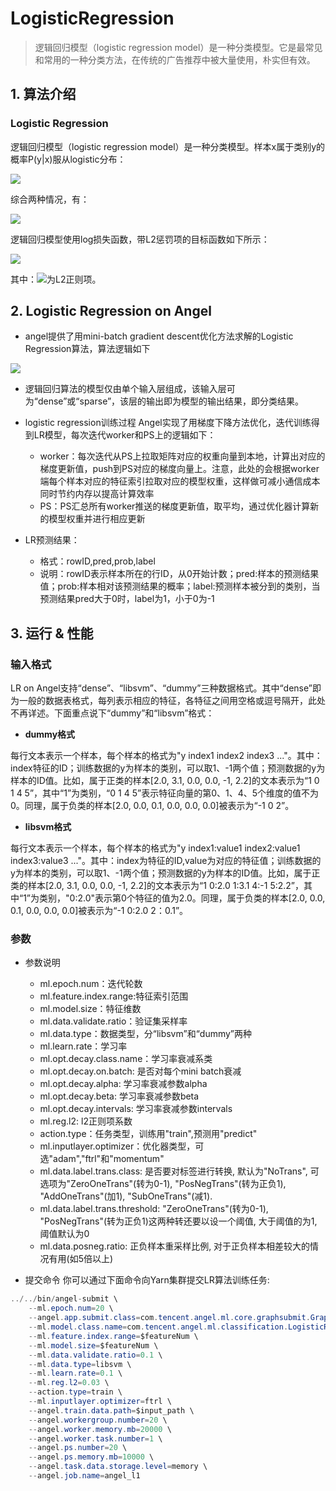 # LogisticRegression

> 逻辑回归模型（logistic regression model）是一种分类模型。它是最常见和常用的一种分类方法，在传统的广告推荐中被大量使用，朴实但有效。

## 1. 算法介绍

### Logistic Regression 
逻辑回归模型（logistic regression model）是一种分类模型。样本x属于类别y的概率P(y|x)服从logistic分布：   

![](../img/LR_P.png)  

综合两种情况，有：      

![](../img/LR_P1.png)  


逻辑回归模型使用log损失函数，带L2惩罚项的目标函数如下所示：    

![](../img/LR_loss.png)  

其中：![](../img/LR_reg.gif)为L2正则项。

## 2. Logistic Regression on Angel

* angel提供了用mini-batch gradient descent优化方法求解的Logistic Regression算法，算法逻辑如下

![](../img/LR_gd.png)  

* 逻辑回归算法的模型仅由单个输入层组成，该输入层可为“dense”或“sparse”，该层的输出即为模型的输出结果，即分类结果。

* logistic regression训练过程
    Angel实现了用梯度下降方法优化，迭代训练得到LR模型，每次迭代worker和PS上的逻辑如下：       
    * worker：每次迭代从PS上拉取矩阵对应的权重向量到本地，计算出对应的梯度更新值，push到PS对应的梯度向量上。注意，此处的会根据worker端每个样本对应的特征索引拉取对应的模型权重，这样做可减小通信成本同时节约内存以提高计算效率
    * PS：PS汇总所有worker推送的梯度更新值，取平均，通过优化器计算新的模型权重并进行相应更新
    
* LR预测结果：
    * 格式：rowID,pred,prob,label
    * 说明：rowID表示样本所在的行ID，从0开始计数；pred:样本的预测结果值；prob:样本相对该预测结果的概率；label:预测样本被分到的类别，当预测结果pred大于0时，label为1，小于0为-1
  
## 3. 运行 & 性能

### 输入格式

LR on Angel支持“dense”、“libsvm”、“dummy”三种数据格式。其中“dense”即为一般的数据表格式，每列表示相应的特征，各特征之间用空格或逗号隔开，此处不再详述。下面重点说下“dummy”和“libsvm”格式：

* **dummy格式**

每行文本表示一个样本，每个样本的格式为"y index1 index2 index3 ..."。其中：index特征的ID；训练数据的y为样本的类别，可以取1、-1两个值；预测数据的y为样本的ID值。比如，属于正类的样本[2.0, 3.1, 0.0, 0.0, -1, 2.2]的文本表示为“1 0 1 4 5”，其中“1”为类别，“0 1 4 5”表示特征向量的第0、1、4、5个维度的值不为0。同理，属于负类的样本[2.0, 0.0, 0.1, 0.0, 0.0, 0.0]被表示为“-1 0 2”。

 * **libsvm格式**

每行文本表示一个样本，每个样本的格式为"y index1:value1 index2:value1 index3:value3 ..."。其中：index为特征的ID,value为对应的特征值；训练数据的y为样本的类别，可以取1、-1两个值；预测数据的y为样本的ID值。比如，属于正类的样本[2.0, 3.1, 0.0, 0.0, -1, 2.2]的文本表示为“1 0:2.0 1:3.1 4:-1 5:2.2”，其中“1”为类别，"0:2.0"表示第0个特征的值为2.0。同理，属于负类的样本[2.0, 0.0, 0.1, 0.0, 0.0, 0.0]被表示为“-1 0:2.0 2：0.1”。

###  参数
* 参数说明            
	* ml.epoch.num：迭代轮数
    * ml.feature.index.range:特征索引范围
    * ml.model.size：特征维数
    * ml.data.validate.ratio：验证集采样率
    * ml.data.type：数据类型，分“libsvm”和“dummy”两种
    * ml.learn.rate：学习率
    * ml.opt.decay.class.name：学习率衰减系类
    * ml.opt.decay.on.batch: 是否对每个mini batch衰减
    * ml.opt.decay.alpha: 学习率衰减参数alpha
    * ml.opt.decay.beta: 学习率衰减参数beta
    * ml.opt.decay.intervals: 学习率衰减参数intervals
    * ml.reg.l2: l2正则项系数
    * action.type：任务类型，训练用"train",预测用"predict"
    * ml.inputlayer.optimizer：优化器类型，可选"adam","ftrl"和"momentum"
    * ml.data.label.trans.class: 是否要对标签进行转换, 默认为"NoTrans", 可选项为"ZeroOneTrans"(转为0-1), "PosNegTrans"(转为正负1), "AddOneTrans"(加1), "SubOneTrans"(减1). 
    * ml.data.label.trans.threshold: "ZeroOneTrans"(转为0-1), "PosNegTrans"(转为正负1)这两种转还要以设一个阈值, 大于阈值的为1, 阈值默认为0
    * ml.data.posneg.ratio: 正负样本重采样比例, 对于正负样本相差较大的情况有用(如5倍以上)

* 提交命令
你可以通过下面命令向Yarn集群提交LR算法训练任务:
```java
../../bin/angel-submit \
    --ml.epoch.num=20 \
    --angel.app.submit.class=com.tencent.angel.ml.core.graphsubmit.GraphRunner \
    --ml.model.class.name=com.tencent.angel.ml.classification.LogisticRegression \
    --ml.feature.index.range=$featureNum \
    --ml.model.size=$featureNum \
    --ml.data.validate.ratio=0.1 \
    --ml.data.type=libsvm \
    --ml.learn.rate=0.1 \
    --ml.reg.l2=0.03 \
    --action.type=train \
    --ml.inputlayer.optimizer=ftrl \
    --angel.train.data.path=$input_path \
    --angel.workergroup.number=20 \
    --angel.worker.memory.mb=20000 \
    --angel.worker.task.number=1 \
    --angel.ps.number=20 \
    --angel.ps.memory.mb=10000 \
    --angel.task.data.storage.level=memory \
    --angel.job.name=angel_l1
```


